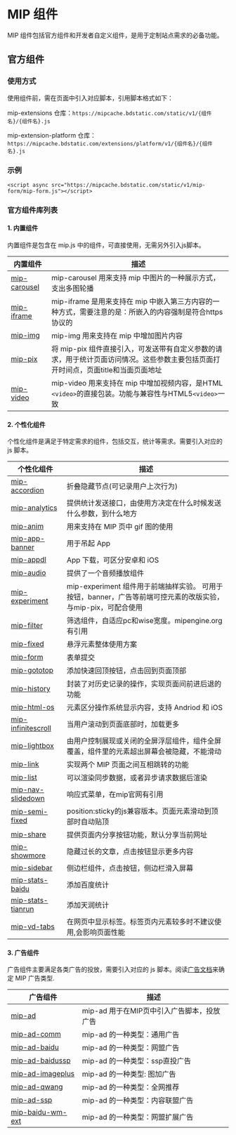 # MIP 组件

MIP 组件包括官方组件和开发者自定义组件，是用于定制站点需求的必备功能。

## 官方组件

### 使用方式

使用组件前，需在页面中引入对应脚本，引用脚本格式如下：

mip-extensions 仓库：`https://mipcache.bdstatic.com/static/v1/{组件名}/{组件名}.js`

mip-extension-platform 仓库：`https://mipcache.bdstatic.com/extensions/platform/v1/{组件名}/{组件名}.js`

### 示例

```
<script async src="https://mipcache.bdstatic.com/static/v1/mip-form/mip-form.js"></script>
```

### 官方组件库列表

#### 1. 内置组件

内置组件是包含在 mip.js 中的组件，可直接使用，无需另外引入js脚本。

<span class="minw-125">内置组件</span>|描述
----|----
<a href=https://github.com/mipengine/mip/blob/master/src/components/mip-carousel.js>mip-carousel</a>|mip-carousel 用来支持 mip 中图片的一种展示方式，支出多图轮播
<a href=https://github.com/mipengine/mip/blob/master/src/components/mip-iframe.js>mip-iframe</a>|mip-iframe 是用来支持在 mip 中嵌入第三方内容的一种方式，需要注意的是：所嵌入的内容强制是符合https协议的
<a href=https://github.com/mipengine/mip/blob/master/src/components/mip-img.js>mip-img</a>|mip-img 用来支持在 mip 中增加图片内容
<a href=https://github.com/mipengine/mip/blob/master/src/components/mip-pix.js>mip-pix</a>|将 mip-pix 组件直接引入，可发送带有自定义参数的请求，用于统计页面访问情况。这些参数主要包括页面打开时间点，页面title和当面页面地址
<a href=https://github.com/mipengine/mip/blob/master/src/components/mip-video.js>mip-video</a>|mip-video 用来支持在 mip 中增加视频内容，是HTML `<video>`的直接包装。功能与兼容性与HTML5`<video>`一致

#### 2. 个性化组件

个性化组件是满足于特定需求的组件，包括交互，统计等需求。需要引入对应的 js 脚本。

<span class="minw-125">个性化组件</span>|描述
----|----
<a href=https://github.com/mipengine/mip-extensions/tree/master/mip-accordion>mip-accordion</a>|折叠隐藏节点(可记录用户上次行为)
<a href=https://github.com/mipengine/mip-extensions/tree/master/mip-analytics>mip-analytics</a>|提供统计发送接口，由使用方决定在什么时候发送什么参数，到什么地方
<a href=https://github.com/mipengine/mip-extensions/tree/master/mip-anim>mip-anim</a>|用来支持在 MIP 页中 gif 图的使用
<a href=https://github.com/mipengine/mip-extensions/tree/master/mip-app-banner>mip-app-banner</a>|用于吊起 App
<a href=https://github.com/mipengine/mip-extensions/tree/master/mip-appdl>mip-appdl</a>|App 下载，可区分安卓和 iOS
<a href=https://github.com/mipengine/mip-extensions/tree/master/mip-audio>mip-audio</a>|提供了一个音频播放组件
<a href=https://github.com/mipengine/mip-extensions/tree/master/mip-experiment>mip-experiment</a>|mip-experiment 组件用于前端抽样实验。  可用于按钮，banner，广告等前端可控元素的改版实验，与mip-pix，可配合使用
<a href=https://github.com/mipengine/mip-extensions/tree/master/mip-filter>mip-filter</a>|筛选组件，自适应pc和wise宽度。mipengine.org有引用
<a href=https://github.com/mipengine/mip-extensions/tree/master/mip-fixed>mip-fixed</a>|悬浮元素整体使用方案
<a href=https://github.com/mipengine/mip-extensions/tree/master/mip-form>mip-form</a>|表单提交
<a href=https://github.com/mipengine/mip-extensions/tree/master/mip-gototop>mip-gototop</a>|添加快速回顶按钮，点击回到页面顶部
<a href=https://github.com/mipengine/mip-extensions/tree/master/mip-history>mip-history</a>|封装了对历史记录的操作，实现页面间前进后退的功能
<a href=https://github.com/mipengine/mip-extensions/tree/master/mip-html-os>mip-html-os</a>|元素区分操作系统显示内容，支持 Andriod 和 iOS
<a href=https://github.com/mipengine/mip-extensions/tree/master/mip-infinitescroll>mip-infinitescroll</a>|当用户滚动到页面底部时，加载更多
<a href=https://github.com/mipengine/mip-extensions/tree/master/mip-lightbox>mip-lightbox</a>|由用户控制展现或关闭的全屏浮层组件，组件全屏覆盖，组件里的元素超出屏幕会被隐藏，不能滑动
<a href=https://github.com/mipengine/mip-extensions/tree/master/mip-link>mip-link</a>|实现两个 MIP 页面之间互相跳转的功能
<a href=https://github.com/mipengine/mip-extensions/tree/master/mip-list>mip-list</a>|可以渲染同步数据，或者异步请求数据后渲染
<a href=https://github.com/mipengine/mip-extensions/tree/master/mip-nav-slidedown>mip-nav-slidedown</a>|响应式菜单，在mip官网有引用
<a href=https://github.com/mipengine/mip-extensions/tree/master/mip-semi-fixed>mip-semi-fixed</a>|position:sticky的js兼容版本。页面元素滑动到顶部时自动贴顶
<a href=https://github.com/mipengine/mip-extensions/tree/master/mip-share>mip-share</a>|提供页面内分享按钮功能，默认分享当前网址
<a href=https://github.com/mipengine/mip-extensions/tree/master/mip-showmore>mip-showmore</a>|隐藏过长的文章，点击按钮显示更多内容
<a href=https://github.com/mipengine/mip-extensions/tree/master/mip-sidebar>mip-sidebar</a>|侧边栏组件，点击按钮，侧边栏滑入屏幕
<a href=https://github.com/mipengine/mip-extensions/tree/master/mip-stats-baidu>mip-stats-baidu</a>|添加百度统计
<a href=https://github.com/mipengine/mip-extensions/tree/master/mip-stats-tianrun>mip-stats-tianrun</a>|添加天润统计
<a href=https://github.com/mipengine/mip-extensions/tree/master/mip-vd-tabs>mip-vd-tabs</a>|在网页中显示标签。标签页内元素较多时不建议使用,会影响页面性能

#### 3. 广告组件

广告组件主要满足各类广告的投放，需要引入对应的 js 脚本。阅读[广告文档](//www.mipengine.org/examples/mip-ad/mip-ad.html)来确定 MIP 广告类型.

<span class="minw-125">广告组件</span>|描述
----|----
<a href=https://github.com/mipengine/mip-extensions/tree/master/mip-ad>mip-ad</a>|mip-ad 用于在MIP页中引入广告脚本，投放广告
<a href=https://github.com/mipengine/mip-extensions/tree/master/mip-ad-comm>mip-ad-comm</a>|mip-ad 的一种类型：通用广告
<a href=https://github.com/mipengine/mip-extensions/tree/master/mip-ad-baidu>mip-ad-baidu</a>|mip-ad 的一种类型：网盟广告
<a href=https://github.com/mipengine/mip-extensions/tree/master/mip-ad-baidussp>mip-ad-baidussp</a>|mip-ad 的一种类型：ssp直投广告
<a href=https://github.com/mipengine/mip-extensions/tree/master/mip-ad-imageplus>mip-ad-imageplus</a>|mip-ad 的一种类型: 图加广告
<a href=https://github.com/mipengine/mip-extensions/tree/master/mip-ad-qwang>mip-ad-qwang</a>|mip-ad 的一种类型：全网推荐
<a href=https://github.com/mipengine/mip-extensions/tree/master/mip-ad-ssp>mip-ad-ssp</a>|mip-ad 的一种类型：内容联盟广告
<a href=https://github.com/mipengine/mip-extensions/tree/master/mip-baidu-wm-ext>mip-baidu-wm-ext</a>|mip-ad 的一种类型：网盟扩展广告